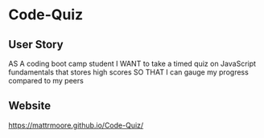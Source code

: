 # Code-Quiz

## User Story
AS A coding boot camp student
I WANT to take a timed quiz on JavaScript fundamentals that stores high scores
SO THAT I can gauge my progress compared to my peers

## Website 
https://mattrmoore.github.io/Code-Quiz/


